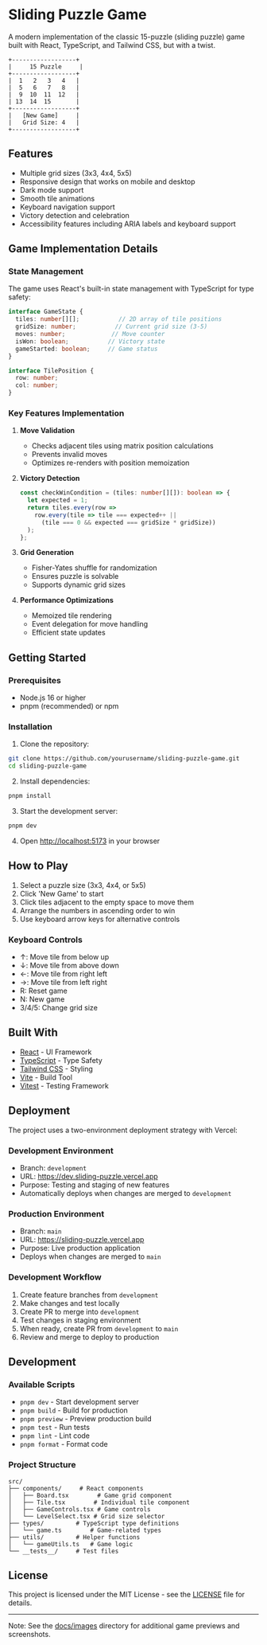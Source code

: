 # Sliding Puzzle Game

A modern implementation of the classic 15-puzzle (sliding puzzle) game built with React, TypeScript, and Tailwind CSS, but with a twist.

```
+------------------+
|     15 Puzzle     |
+------------------+
|  1   2   3   4   |
|  5   6   7   8   |
|  9  10  11  12   |
| 13  14  15       |
+------------------+
|   [New Game]     |
|   Grid Size: 4   |
+------------------+
```

## Features

- Multiple grid sizes (3x3, 4x4, 5x5)
- Responsive design that works on mobile and desktop
- Dark mode support
- Smooth tile animations
- Keyboard navigation support
- Victory detection and celebration
- Accessibility features including ARIA labels and keyboard support

## Game Implementation Details

### State Management

The game uses React's built-in state management with TypeScript for type safety:

```typescript
interface GameState {
  tiles: number[][];           // 2D array of tile positions
  gridSize: number;           // Current grid size (3-5)
  moves: number;             // Move counter
  isWon: boolean;           // Victory state
  gameStarted: boolean;     // Game status
}

interface TilePosition {
  row: number;
  col: number;
}
```

### Key Features Implementation

1. **Move Validation**
   - Checks adjacent tiles using matrix position calculations
   - Prevents invalid moves
   - Optimizes re-renders with position memoization

2. **Victory Detection**
   ```typescript
   const checkWinCondition = (tiles: number[][]): boolean => {
     let expected = 1;
     return tiles.every(row => 
       row.every(tile => tile === expected++ || 
         (tile === 0 && expected === gridSize * gridSize))
     );
   };
   ```

3. **Grid Generation**
   - Fisher-Yates shuffle for randomization
   - Ensures puzzle is solvable
   - Supports dynamic grid sizes

4. **Performance Optimizations**
   - Memoized tile rendering
   - Event delegation for move handling
   - Efficient state updates

## Getting Started

### Prerequisites

- Node.js 16 or higher
- pnpm (recommended) or npm

### Installation

1. Clone the repository:
```bash
git clone https://github.com/yourusername/sliding-puzzle-game.git
cd sliding-puzzle-game
```

2. Install dependencies:
```bash
pnpm install
```

3. Start the development server:
```bash
pnpm dev
```

4. Open [http://localhost:5173](http://localhost:5173) in your browser

## How to Play

1. Select a puzzle size (3x3, 4x4, or 5x5)
2. Click 'New Game' to start
3. Click tiles adjacent to the empty space to move them
4. Arrange the numbers in ascending order to win
5. Use keyboard arrow keys for alternative controls

### Keyboard Controls

- ↑: Move tile from below up
- ↓: Move tile from above down
- ←: Move tile from right left
- →: Move tile from left right
- R: Reset game
- N: New game
- 3/4/5: Change grid size

## Built With

- [React](https://reactjs.org/) - UI Framework
- [TypeScript](https://www.typescriptlang.org/) - Type Safety
- [Tailwind CSS](https://tailwindcss.com/) - Styling
- [Vite](https://vitejs.dev/) - Build Tool
- [Vitest](https://vitest.dev/) - Testing Framework

## Deployment

The project uses a two-environment deployment strategy with Vercel:

### Development Environment
- Branch: `development`
- URL: https://dev.sliding-puzzle.vercel.app
- Purpose: Testing and staging of new features
- Automatically deploys when changes are merged to `development`

### Production Environment
- Branch: `main`
- URL: https://sliding-puzzle.vercel.app
- Purpose: Live production application
- Deploys when changes are merged to `main`

### Development Workflow
1. Create feature branches from `development`
2. Make changes and test locally
3. Create PR to merge into `development`
4. Test changes in staging environment
5. When ready, create PR from `development` to `main`
6. Review and merge to deploy to production

## Development

### Available Scripts

- `pnpm dev` - Start development server
- `pnpm build` - Build for production
- `pnpm preview` - Preview production build
- `pnpm test` - Run tests
- `pnpm lint` - Lint code
- `pnpm format` - Format code

### Project Structure

```
src/
├── components/     # React components
│   ├── Board.tsx        # Game grid component
│   ├── Tile.tsx        # Individual tile component
│   ├── GameControls.tsx # Game controls
│   └── LevelSelect.tsx # Grid size selector
├── types/         # TypeScript type definitions
│   └── game.ts        # Game-related types
├── utils/         # Helper functions
│   └── gameUtils.ts   # Game logic
└── __tests__/     # Test files
```

## License

This project is licensed under the MIT License - see the [LICENSE](LICENSE) file for details.

---
Note: See the [docs/images](docs/images) directory for additional game previews and screenshots.
